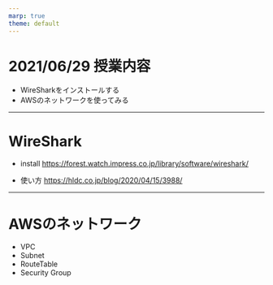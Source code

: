 ```yaml
---
marp: true
theme: default
---
```

# 2021/06/29 授業内容
* WireSharkをインストールする
* AWSのネットワークを使ってみる

---
# WireShark

* install
https://forest.watch.impress.co.jp/library/software/wireshark/

* 使い方
https://hldc.co.jp/blog/2020/04/15/3988/

---
# AWSのネットワーク
* VPC
* Subnet
* RouteTable
* Security Group
